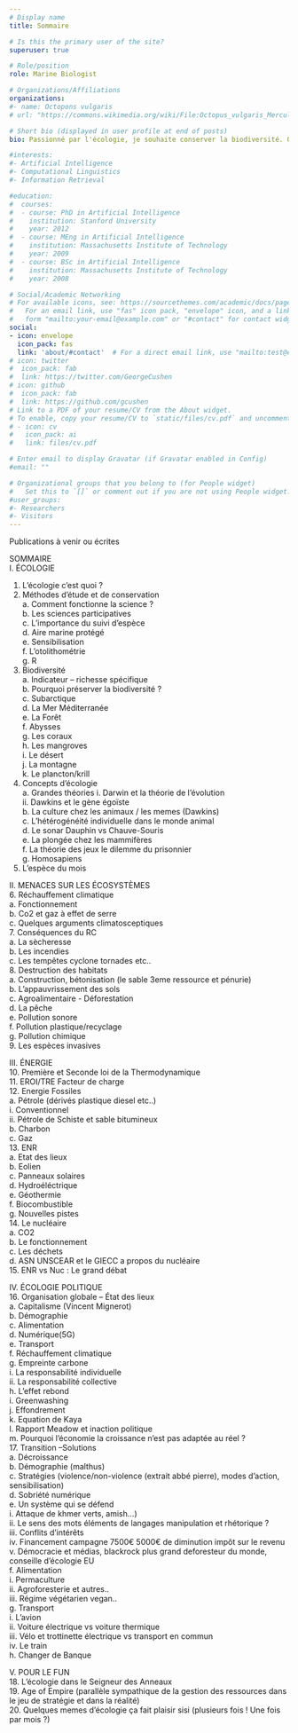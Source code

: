 ```yaml
---
# Display name
title: Sommaire

# Is this the primary user of the site?
superuser: true

# Role/position
role: Marine Biologist

# Organizations/Affiliations
organizations:
#- name: Octopons vulgaris
# url: "https://commons.wikimedia.org/wiki/File:Octopus_vulgaris_Merculiano.jpg"

# Short bio (displayed in user profile at end of posts)
bio: Passionné par l'écologie, je souhaite conserver la biodiversité. Octopons vulgaris regroupe mes sites dédiés à la vulgarisation afin de transmettre connaissances et outils permettant la conservation de la biodiversité.

#interests:
#- Artificial Intelligence
#- Computational Linguistics
#- Information Retrieval

#education:
#  courses:
#  - course: PhD in Artificial Intelligence
#    institution: Stanford University
#    year: 2012
#  - course: MEng in Artificial Intelligence
#    institution: Massachusetts Institute of Technology
#    year: 2009
#  - course: BSc in Artificial Intelligence
#    institution: Massachusetts Institute of Technology
#    year: 2008

# Social/Academic Networking
# For available icons, see: https://sourcethemes.com/academic/docs/page-builder/#icons
#   For an email link, use "fas" icon pack, "envelope" icon, and a link in the
#   form "mailto:your-email@example.com" or "#contact" for contact widget.
social:
- icon: envelope
  icon_pack: fas
  link: 'about/#contact'  # For a direct email link, use "mailto:test@example.org".
# icon: twitter
#  icon_pack: fab
#  link: https://twitter.com/GeorgeCushen
# icon: github
#  icon_pack: fab
#  link: https://github.com/gcushen
# Link to a PDF of your resume/CV from the About widget.
# To enable, copy your resume/CV to `static/files/cv.pdf` and uncomment the lines below.
# - icon: cv
#   icon_pack: ai
#   link: files/cv.pdf

# Enter email to display Gravatar (if Gravatar enabled in Config)
#email: ""

# Organizational groups that you belong to (for People widget)
#   Set this to `[]` or comment out if you are not using People widget.
#user_groups:
#- Researchers
#- Visitors
---
```


Publications à venir ou écrites

SOMMAIRE  
I.	ÉCOLOGIE  
1.	L’écologie c’est quoi ?  
2.	Méthodes d’étude et de conservation  
a.	Comment fonctionne la science ?  
b.	Les sciences participatives  
c.	L’importance du suivi d’espèce  
d.	Aire marine protégé  
e.	Sensibilisation  
f.	L’otolithométrie  
g.	R  
3.	Biodiversité  
a.	Indicateur – richesse spécifique  
b.	Pourquoi préserver la biodiversité ?   
c.	Subarctique  
d.	La Mer Méditerranée  
e.	La Forêt  
f.	Abysses  
g.	Les coraux  
h.	Les mangroves  
i.	Le désert  
j.	La montagne  
k.	Le plancton/krill   
4.	Concepts d’écologie  
a.	Grandes théories 
i.	Darwin et la théorie de l’évolution  
ii.	Dawkins et le gène égoïste  
b.	La culture chez les animaux / les memes (Dawkins)  
c.	L’hétérogénéité individuelle dans le monde animal  
d.	Le sonar Dauphin vs Chauve-Souris  
e.	La plongée chez les mammifères  
f.	La théorie des jeux le dilemme du prisonnier  
g.	Homosapiens  
5.	L’espèce du mois   

II.	MENACES SUR LES ÉCOSYSTÈMES  
6.	Réchauffement climatique  
a.	Fonctionnement  
b.	Co2 et gaz à effet de serre  
c.	Quelques arguments climatosceptiques  
7.	Conséquences du RC  
a.	La sècheresse  
b.	Les incendies  
c.	Les tempêtes cyclone tornades etc..  
8.	Destruction des habitats  
a.	Construction, bétonisation (le sable 3eme ressource et pénurie)  
b.	L’appauvrissement des sols  
c.	Agroalimentaire - Déforestation  
d.	La pêche  
e.	Pollution sonore  
f.	Pollution plastique/recyclage  
g.	Pollution chimique  
9.	Les espèces invasives  

III.	ÉNERGIE  
10.	Première et Seconde loi de la Thermodynamique  
11.	EROI/TRE Facteur de charge  
12.	Energie Fossiles  
a.	Pétrole (dérivés plastique diesel etc..)  
i.	Conventionnel  
ii.	Pétrole de Schiste et sable bitumineux   
b.	Charbon  
c.	Gaz  
13.	ENR  
a.	Etat des lieux  
b.	Eolien  
c.	Panneaux solaires  
d.	Hydroéléctrique  
e.	Géothermie  
f.	Biocombustible  
g.	Nouvelles pistes  
14.	Le nucléaire   
a.	CO2  
b.	Le fonctionnement     
c.	Les déchets  
d.	ASN UNSCEAR et le GIECC a propos du nucléaire  
15.	ENR vs Nuc : Le grand débat  
  
IV.	ÉCOLOGIE POLITIQUE  
16.	Organisation globale – État des lieux  
a.	Capitalisme (Vincent Mignerot)  
b.	Démographie   
c.	Alimentation  
d.	Numérique(5G)   
e.	Transport  
f.	Réchauffement climatique  
g.	Empreinte carbone   
i.	La responsabilité individuelle  
ii.	La responsabilité collective  
h.	L’effet rebond  
i.	Greenwashing    
j.	Effondrement    
k.	Equation de Kaya   
l.	Rapport Meadow et inaction politique  
m.	Pourquoi l’économie la croissance n’est pas adaptée au réel ?   
17.	Transition –Solutions  
a.	Décroissance  
b.	Démographie (malthus)  
c.	Stratégies (violence/non-violence (extrait abbé pierre), modes d’action, sensibilisation)  
d.	Sobriété numérique  
e.	Un système qui se défend   
i.	Attaque de khmer verts, amish…)   
ii.	Le sens des mots éléments de langages manipulation et rhétorique ?   
iii.	Conflits d’intérêts  
iv.	Financement campagne 7500€ 5000€ de diminution impôt sur le revenu  
v.	Démocracie et médias, blackrock plus grand deforesteur du monde, conseille d’écologie EU  
f.	Alimentation   
i.	Permaculture   
ii.	Agroforesterie et autres..  
iii.	Régime végétarien vegan..  
g.	Transport  
i.	L’avion    
ii.	Voiture électrique vs voiture thermique   
iii.	Vélo et trottinette électrique vs transport en commun   
iv.	Le train  
h.	Changer de Banque  


V.	POUR LE FUN  
18.	L’écologie dans le Seigneur des Anneaux  
19.	Age of Empire (parallèle sympathique de la gestion des ressources dans le jeu de stratégie et dans la réalité)  
20.	Quelques memes d’écologie ça fait plaisir sisi (plusieurs fois ! Une fois par mois ?)  

